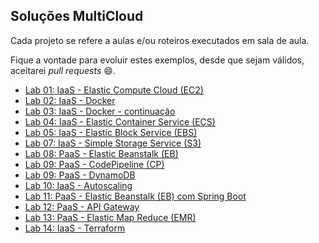 ## Soluções MultiCloud

Cada projeto se refere a aulas e/ou roteiros executados em sala de aula.

Fique a vontade para evoluir estes exemplos, desde que sejam válidos, aceitarei *pull requests* 😄.

 - [Lab 01: IaaS - Elastic Compute Cloud (EC2)](https://github.com/josecastillolema/fiap/blob/master/scj/cloud/lab01-iaas-ec2.md)
 - [Lab 02: IaaS - Docker](https://github.com/josecastillolema/fiap/blob/master/cld/multicloud/lab02-iaas-docker.md)
 - [Lab 03: IaaS - Docker - continuação](https://github.com/josecastillolema/fiap/blob/master/cld/multicloud/lab03-iaas-docker-2.md)
 - [Lab 04: IaaS - Elastic Container Service (ECS)](https://github.com/josecastillolema/fiap/blob/master/scj/cloud/lab03-iaas-ecs.md)
 - [Lab 05: IaaS - Elastic Block Service (EBS)](https://github.com/josecastillolema/fiap/blob/master/scj/cloud/lab04-iaas-ebs.md)
 - [Lab 07: IaaS - Simple Storage Service (S3)](https://github.com/josecastillolema/fiap/blob/master/scj/cloud/lab05-iaas-s3.md)
 - [Lab 08: PaaS - Elastic Beanstalk (EB)](https://github.com/josecastillolema/fiap/blob/master/scj/cloud/lab06-paas-eb.md)
 - [Lab 09: PaaS - CodePipeline (CP)](https://github.com/josecastillolema/fiap/blob/master/scj/cloud/lab07-paas-cp.md)
 - [Lab 09: PaaS - DynamoDB](https://github.com/josecastillolema/fiap/blob/master/scj/cloud/lab08-paas-dynamo.md)
 - [Lab 10: IaaS - Autoscaling](https://github.com/josecastillolema/fiap/blob/master/scj/cloud/lab09-iaas-autoscaling.md)
 - [Lab 11: PaaS - Elastic Beanstalk (EB) com Spring Boot](https://github.com/josecastillolema/fiap/blob/master/scj/cloud/lab10-paas-eb-springboot.md)
 - [Lab 12: PaaS - API Gateway](https://github.com/josecastillolema/fiap/blob/master/scj/cloud/lab11-paas-api-gateway.md)
 - [Lab 13: PaaS - Elastic Map Reduce (EMR)](https://github.com/josecastillolema/fiap/blob/master/scj/cloud/lab12-paas-emr.md)
 - [Lab 14: IaaS - Terraform](https://github.com/josecastillolema/fiap/blob/master/cld/multicloud/lab14-iaas-terraform.md)


